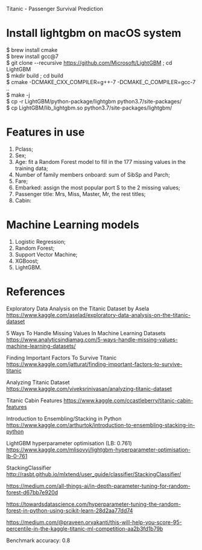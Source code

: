 Titanic - Passenger Survival Prediction

# Install lightgbm on macOS system
$ brew install cmake<br/>
$ brew install gcc@7<br/>
$ git clone --recursive https://github.com/Microsoft/LightGBM ; cd LightGBM<br/>
$ mkdir build ; cd build<br/>
$ cmake -DCMAKE_CXX_COMPILER=g++-7 -DCMAKE_C_COMPILER=gcc-7 ..<br/>
$ make -j<br/>
$ cp -r LightGBM/python-package/lightgbm python3.7/site-packages/<br/>
$ cp LightGBM/lib_lightgbm.so python3.7/site-packages/lightgbm/<br/>

# Features in use
1. Pclass;
2. Sex;
3. Age: fit a Random Forest model to fill in the 177 missing values in the training data;
4. Number of family members onboard: sum of SibSp and Parch;
5. Fare;
6. Embarked: assign the most popular port S to the 2 missing values;
7. Passenger title: Mrs, Miss, Master, Mr, the rest titles;
8. Cabin: 


# Machine Learning models
1. Logistic Regression;
2. Random Forest;
3. Support Vector Machine;
4. XGBoost;
5. LightGBM.


# References
Exploratory Data Analysis on the Titanic Dataset by Asela
https://www.kaggle.com/aselad/exploratory-data-analysis-on-the-titanic-dataset

5 Ways To Handle Missing Values In Machine Learning Datasets
https://www.analyticsindiamag.com/5-ways-handle-missing-values-machine-learning-datasets/

Finding Important Factors To Survive Titanic
https://www.kaggle.com/jatturat/finding-important-factors-to-survive-titanic

Analyzing Titanic Dataset
https://www.kaggle.com/viveksrinivasan/analyzing-titanic-dataset

Titanic Cabin Features
https://www.kaggle.com/ccastleberry/titanic-cabin-features

Introduction to Ensembling/Stacking in Python
https://www.kaggle.com/arthurtok/introduction-to-ensembling-stacking-in-python

LightGBM hyperparameter optimisation (LB: 0.761)
https://www.kaggle.com/mlisovyi/lightgbm-hyperparameter-optimisation-lb-0-761

StackingClassifier
http://rasbt.github.io/mlxtend/user_guide/classifier/StackingClassifier/

https://medium.com/all-things-ai/in-depth-parameter-tuning-for-random-forest-d67bb7e920d
    
https://towardsdatascience.com/hyperparameter-tuning-the-random-forest-in-python-using-scikit-learn-28d2aa77dd74

https://medium.com/@praveen.orvakanti/this-will-help-you-score-95-percentile-in-the-kaggle-titanic-ml-competition-aa2b3fd1b79b

Benchmark accuracy: 0.8
